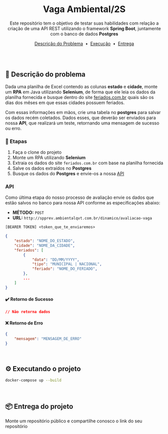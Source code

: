 <div align=center>

# Vaga Ambiental/2S

Este repositório tem o objetivo de testar suas habilidades com relação a criação de uma API REST utilizando o framework **Spring Boot**, juntamente com o banco de dados **Postgres**

[Descrição do Problema](#page_facing_up-descrição-do-problema)  &nbsp;&bull;&nbsp; [Execução](#gear-executando-o-projeto) &nbsp;&bull;&nbsp; [Entrega](#package-entrega-do-projeto)

</div>

<br/>
<br/>

## :page_facing_up: Descrição do problema

Dada uma planilha de Excel contendo as colunas **estado** e **cidade**, monte um **RPA** em Java utilizando **Selenium**, de forma que ele leia os dados da planilha fornecida e busque dentro do site [feriados.com.br](https://www.feriados.com.br/) quais são os dias dos mêses em que essas cidades possuem feriados.

Com essas informações em mãos, crie uma tabela no **postgres** para salvar os dados recém coletados. Dados esses, que deverão ser enviados para nossa **API**, que realizará um teste, retornando uma mensagem de sucesso ou erro.


### :pushpin: Etapas

1. Faça o clone do projeto
2. Monte um RPA utilizando **Selenium**
3. Extraia os dados do site `feriados.com.br` com base na planilha fornecida
3. Salve os dados extraídos no **Postgres**
4. Busque os dados do **Postgres** e envie-os a nossa [API](#api)

### API

Como última etapa do nosso processo de avaliação envie os dados que estão salvos no banco para nossa API conforme as especificações abaixo:

- **MÉTODO:** `POST` 
- **URL:** `http://spprev.ambientalqvt.com.br/dinamico/avaliacao-vaga`

```txt
[BEARER TOKEN] <token_que_te_enviaremos>
```

```json
{
    "estado": "NOME_DO_ESTADO",
    "cidade": "NOME_DA_CIDADE",
    "feriados": [
        {
            "data": "DD/MM/YYYY",
            "tipo": "MUNICIPAL | NACIONAL",
            "feriado": "NOME_DO_FERIADO",
        },
        ...
    ]
}
```

#### :heavy_check_mark: Retorno de Sucesso

```json
// Não retorna dados
```

#### :x: Retorno de Erro

```json
{    
    "mensagem": "MENSAGEM_DE_ERRO"
}
```

<br/>

## :gear: Executando o projeto

```bash
docker-compose up --build
```

<br/>

## :package: Entrega do projeto

Monte um repositório público e compartilhe conosco o link do seu repositório